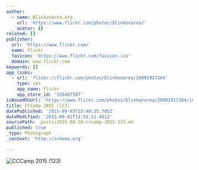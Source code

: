 ```yaml
---
author:
  - name: BlinkenArea.org
    url: 'https://www.flickr.com/photos/blinkenarea/'
    avatar: {}
related: []
publisher:
  url: 'https://www.flickr.com/'
  name: Flickr
  favicon: 'https://www.flickr.com/favicon.ico'
  domain: www.flickr.com
keywords: []
app_links:
  - url: 'flickr://flickr.com/photos/blinkenarea/20002917384'
    type: ios
    app_name: Flickr
    app_store_id: '328407587'
isBasedOnUrl: 'https://www.flickr.com/photos/blinkenarea/20002917384/in/album-72157656744791999/'
title: CCCamp 2015 (123)
datePublished: '2015-09-03T15:40:35.705Z'
dateModified: '2015-09-02T13:51:11.491Z'
sourcePath: _posts/2015-08-28-cccamp-2015-123.md
published: true
_type: Photograph
_context: 'http://schema.org'

---
```

![CCCamp 2015 &lpar;123&rpar;](https://farm1.staticflickr.com/761/20002917384_8b5611e883_b.jpg)